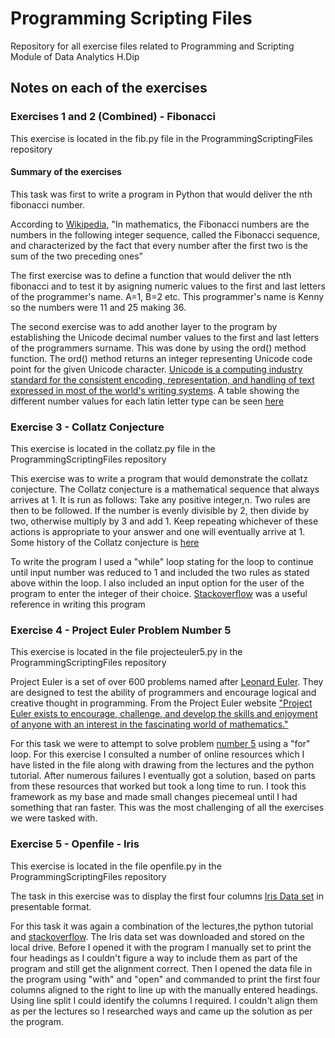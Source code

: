 # Programming Scripting Files

Repository for all exercise files related to Programming and Scripting Module of Data Analytics H.Dip

## Notes on each of the exercises

### Exercises 1 and 2 (Combined) - Fibonacci
This exercise is located in the fib.py file in the ProgrammingScriptingFiles repository
#### Summary of the exercises
This task was first to write a program in Python that would deliver the nth fibonacci number. 

According to [Wikipedia](https://en.wikipedia.org/wiki/Fibonacci_number), "In mathematics, the Fibonacci numbers are the numbers in the following integer sequence, called the Fibonacci sequence, and characterized by the fact that every number after the first two is the sum of the two preceding ones"

The first exercise was to define a function that would deliver the nth fibonacci and to test it by asigning numeric values to the first and last letters of the programmer's name. A=1, B=2 etc. This programmer's name is Kenny so the numbers were 11 and 25 making 36.

The second exercise was to add another layer to the program by establishing the Unicode decimal number values to the first and last letters of the programmers surname.  This was done by using the ord() method function. The ord() method returns an integer representing Unicode code point for the given Unicode character. [Unicode is a computing industry standard for the consistent encoding, representation, and handling of text expressed in most of the world's writing systems](https://en.wikipedia.org/wiki/Unicode). A table showing the different number values for each latin letter type can be seen [here](https://unicodelookup.com/)


### Exercise 3 - Collatz Conjecture
This exercise is located in the collatz.py file in the ProgrammingScriptingFiles repository

This exercise was to write a program that would demonstrate the collatz conjecture. The Collatz conjecture is a mathematical sequence that always arrives at 1.  It is run as follows:  Take any positive integer,n.  Two rules are then to be followed.  If the number is evenly divisible by 2, then divide by two, otherwise multiply by 3 and add 1.  Keep repeating whichever of these actions is appropriate to your answer and one will eventually arrive at 1.  Some history of the Collatz conjecture is [here](https://study.com/academy/lesson/history-of-the-collatz-conjecture.html)

To write the program I used a "while" loop stating for the loop to continue until input number was reduced to 1 and included the two rules as stated above within the loop.  I also included an input option for the user of the program to enter the integer of their choice.  [Stackoverflow](https://stackoverflow.com/questions/13366830/collatz-conjecture-sequence) was a useful reference in writing this program

### Exercise 4 - Project Euler Problem Number 5
This exercise is located in the file projecteuler5.py in the ProgrammingScriptingFiles repository

Project Euler is a set of over 600 problems named after [Leonard Euler](https://en.wikipedia.org/wiki/Leonhard_Euler).  They are designed to test the ability of programmers and encourage logical and creative thought in programming.  From the Project Euler website ["Project Euler exists to encourage, challenge, and develop the skills and enjoyment of anyone with an interest in the fascinating world of mathematics."](https://projecteuler.net/)

For this task we were to attempt to solve problem [number 5](https://projecteuller.net/problem=5) using a "for" loop. For this exercise I consulted a number of online resources which I have listed in the file along with drawing from the lectures and the python tutorial.  After numerous failures I eventually got a solution, based on parts from these resources that worked but took a long time to run.  I took this framework as my base and made small changes piecemeal until I had something that ran faster. This was the most challenging of all the exercises we were tasked with.

### Exercise 5 - Openfile - Iris
This exercise is located in the file openfile.py in the ProgrammingScriptingFiles repository

The task in this exercise was to display the first four columns [Iris Data set](https://en.wikipedia.org/wiki/Iris_flower_data_set) in presentable format.

For this task it was again a combination of the lectures,the python tutorial and [stackoverflow](https://stackoverflow.com/questions/8234445/python-format-output-string-right-alignment). The Iris data set was downloaded and stored on the local drive. Before I opened it with the program I manually set to print the four headings as I couldn't figure a way to include them as part of the program and still get the alignment correct.  Then I opened the data file in the program using "with" and "open" and commanded to print the first four columns aligned to the right to line up with the manually entered headings.  Using line split I could identify the columns I required.  I couldn't align them as per the lectures so I researched ways and came up the solution as per the program.


